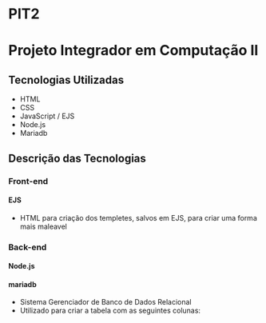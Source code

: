 # PIT2
# Projeto Integrador em Computação II
## Tecnologias Utilizadas
* HTML
* CSS
* JavaScript / EJS
* Node.js 
* Mariadb
## Descrição das Tecnologias
### Front-end
#### EJS
 * HTML para criação dos templetes, salvos em EJS, para criar uma forma mais maleavel
### Back-end
#### Node.js
#### mariadb
* Sistema Gerenciador de Banco de Dados Relacional
* Utilizado para criar a tabela com as seguintes colunas:
